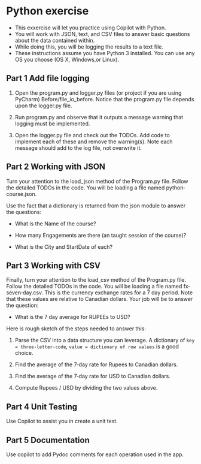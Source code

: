 # Python exercise

- This exxercise will let you practice using Copilot with Python. 
- You will work with JSON, text, and CSV files to answer basic questions about the data contained within. 
- While doing this, you will be logging the results to a text file.
- These instructions assume you have Python 3 installed. You can use any OS you choose (OS X, Windows,or Linux).

## Part 1 Add file logging

1) Open the program.py and logger.py files (or project if you are using PyCharm) Before/file_io_before. Notice that the program.py file depends upon the logger.py file. 

2) Run program.py and observe that it outputs a message warning that logging must be implemented.

3) Open the logger.py file and check out the TODOs. Add code to implement each of these and remove the warning(s). Note each message should add to the log file, not overwrite it.


## Part 2 Working with JSON

Turn your attention to the load_json method of the Program.py file. Follow the detailed TODOs in the code. You will be loading a file named python‐course.json. 

Use the fact that a dictionary is returned from the json module to answer the questions:

- What is the Name of the course?

- How many Engagements are there (an taught session of the course)?
- What is the City and StartDate of each?


## Part 3 Working with CSV

Finally, turn your attention to the load_csv method of the Program.py file. Follow the detailed TODOs in the code. You will be loading a file named fx‐seven‐day.csv. This is the currency exchange rates for a 7 day period. Note that these values are relative to Canadian dollars. Your job will be to answer the question:

- What is the 7 day average for RUPEEs to USD?

Here is rough sketch of the steps needed to answer this:

1. Parse the CSV into a data structure you can leverage. A dictionary of `key = three‐letter‐code`, `value = dictionary of row values` is a good choice.

2. Find the average of the 7‐day rate for Rupees to Canadian dollars.

3. Find the average of the 7‐day rate for USD to Canadian dollars.

4. Compute Rupees / USD by dividing the two values above.

## Part 4 Unit Testing

Use Copilot to assist you in create a unit test. 

## Part 5 Documentation

Use copilot to add Pydoc comments for each operation used in the app.
